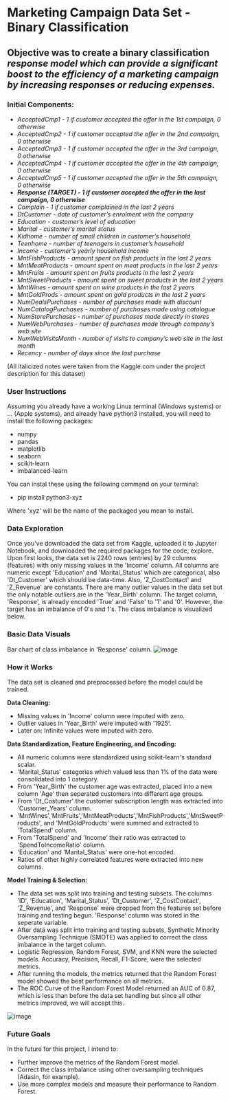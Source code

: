 # Marketing Campaign Data Set - Binary Classification
## Objective was to create a binary classification *response model which can provide a significant boost to the efficiency of a marketing campaign by increasing responses or reducing expenses.*

### Initial Components:

- *AcceptedCmp1 - 1 if customer accepted the offer in the 1st campaign, 0 otherwise*
- *AcceptedCmp2 - 1 if customer accepted the offer in the 2nd campaign, 0 otherwise*
- *AcceptedCmp3 - 1 if customer accepted the offer in the 3rd campaign, 0 otherwise*
- *AcceptedCmp4 - 1 if customer accepted the offer in the 4th campaign, 0 otherwise*
- *AcceptedCmp5 - 1 if customer accepted the offer in the 5th campaign, 0 otherwise*
- ***Response (TARGET) - 1 if customer accepted the offer in the last campaign, 0 otherwise***
- *Complain - 1 if customer complained in the last 2 years*
- *DtCustomer - date of customer’s enrolment with the company*
- *Education - customer’s level of education*
- *Marital - customer’s marital status*
- *Kidhome - number of small children in customer’s household*
- *Teenhome - number of teenagers in customer’s household*
- *Income - customer’s yearly household income*
- *MntFishProducts - amount spent on fish products in the last 2 years*
- *MntMeatProducts - amount spent on meat products in the last 2 years*
- *MntFruits - amount spent on fruits products in the last 2 years*
- *MntSweetProducts - amount spent on sweet products in the last 2 years*
- *MntWines - amount spent on wine products in the last 2 years*
- *MntGoldProds - amount spent on gold products in the last 2 years*
- *NumDealsPurchases - number of purchases made with discount*
- *NumCatalogPurchases - number of purchases made using catalogue*
- *NumStorePurchases - number of purchases made directly in stores*
- *NumWebPurchases - number of purchases made through company’s web site*
- *NumWebVisitsMonth - number of visits to company’s web site in the last month*
- *Recency - number of days since the last purchase*

(All italicized notes were taken from the Kaggle.com under the project description for this dataset)

### User Instructions

Assuming you already have a working Linux terminal (Windows systems) or ... (Apple systems), and already have python3 installed, you will need to install the following packages:
- numpy
- pandas
- matplotlib
- seaborn
- scikit-learn
- imbalanced-learn

You can instal these using the following command on your terminal:
- pip install python3-xyz

Where 'xyz' will be the name of the packaged you mean to install. 

### Data Exploration

Once you've downloaded the data set from Kaggle, uploaded it to Jupyter Notebook, and downloaded the required packages for the code, explore. 
Upon first looks, the data set is 2240 rows (entries) by 29 columns (features) with only missing values in the 'Income' column. All columns are numeric except 'Education' and 'Marital_Status' which are categorical, also 'Dt_Customer' which should be data-time. Also, 'Z_CostContact' and 'Z_Revenue' are constants. There are many outlier values in the data set but the only notable outliers are in the 'Year_Birth' column.
The target column, 'Response', is already encoded 'True' and 'False' to '1' and '0'. However, the target has an imbalance of 0's and 1's. The class imbalance is visualized below.

### Basic Data Visuals
Bar chart of class imbalance in 'Response' column.
![image](https://github.com/user-attachments/assets/4af91947-8ae9-4ef3-a0f2-6b7a129c4261)

### How it Works

The data set is cleaned and preprocessed before the model could be trained.

**Data Cleaning:**
- Missing values in 'Income' column were imputed with zero.
- Outlier values in 'Year_Birth' were imputed with '1925'.
- Later on: Infinite values were imputed with zero.

**Data Standardization, Feature Engineering, and Encoding:**
- All numeric columns were standardized using scikit-learn's standard scalar.
- 'Marital_Status' categories which valued less than 1% of the data were consolidated into 1 category.
- From 'Year_Birth' the customer age was extracted, placed into a new column 'Age' then seperated customers into different age groups.
- From 'Dt_Costumer' the customer subscription length was extracted into 'Customer_Years' column.
- 'MntWines','MntFruits','MntMeatProducts','MntFishProducts','MntSweetProducts', and 'MntGoldProducts' were summed and extracted to 'TotalSpend' column.
- From 'TotalSpend' and 'Income' their ratio was extracted to 'SpendToIncomeRatio' column.
- 'Education' and 'Marital_Status' were one-hot encoded.
- Ratios of other highly correlated features were extracted into new columns.

**Model Training & Selection:**
- The data set was split into training and testing subsets. The columns 'ID', 'Education', 'Marital_Status', 'Dt_Customer', 'Z_CostContact', 'Z_Revenue', and 'Response' were dropped from the features set before training and testing begun. 'Response' column was stored in the seperate variable.
- After data was split into training and testing subsets, Synthetic Minority Oversampling Technique (SMOTE) was applied to correct the class imbalance in the target column.
- Logistic Regression, Random Forest, SVM, and KNN were the selected models. Accuracy, Precision, Recall, F1-Score, were the selected metrics. 
- After running the models, the metrics returned that the Random Forest model showed the best performance on all metrics.
- The ROC Curve of the Random Forest Model returned an AUC of 0.87, which is less than before the data set handling but since all other metrics improved, we will accept this.

![image](https://github.com/user-attachments/assets/2d221298-a027-4e17-a9ae-fef0a6ce46f3)


### Future Goals

In the future for this project, I intend to:
- Further improve the metrics of the Random Forest model.
- Correct the class imbalance using other oversampling techniques (Adasin, for example).
- Use more complex models and measure their performance to Random Forest.

